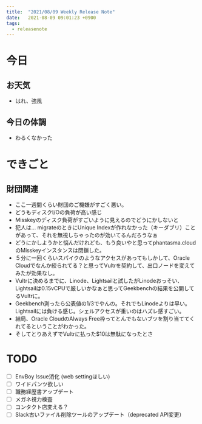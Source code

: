 ```yaml
---
title:  "2021/08/09 Weekly Release Note"
date:   2021-08-09 09:01:23 +0900
tags:
  - releasenote
---
```

# 今日

## お天気

* はれ、強風

## 今日の体調

* わるくなかった

# できごと

## 財団関連

* ここ一週間くらい財団のご機嫌がすごく悪い。
* どうもディスクI/Oの負荷が高い感じ
* Misskeyのディスク負荷がすごいように見えるのでどうにかしないと
* 犯人は… migrateのときにUnique Indexが作れなかった（キーダブリ）ことがあって、それを無視しちゃったのが効いてるんだろうなぁ
* どうにかしようかと悩んだけれども、もう良いやと思ってphantasma.cloudのMisskeyインスタンスは閉鎖した。
* ５分に一回くらいスパイクのようなアクセスがあってもしかして、Oracle Cloudでなんか絞られてる？と思ってVultrを契約して、出口ノードを変えてみたが効果なし。
* Vultrに決めるまでに、Linode、Lightsailと試したがLinodeおっそい、Lightsailは0.15vCPUで厳しいかなぁと思ってGeekbenchの結果を公開してるVultrに。
* Geekbench測ったら公表値の1/3でやんの。それでもLinodeよりは早い。Lightsailには負ける感じ。シェルアクセスが重いのはハズレ感すごい。
* 結局、Oracle CloudのAlways Free枠ってとんでもないブツを割り当ててくれてるということがわかった。
* そしてとりあえずでVultrに払った$10は無駄になったとさ

# TODO 

- [ ] EnvBoy Issue消化 (web settingほしい)
- [ ] ワイドパンツ欲しい
- [ ] 職務経歴書アップデート
- [ ] メガネ視力検査
- [ ] コンタクト店変える？
- [ ] Slack古いファイル削除ツールのアップデート（deprecated API変更）
